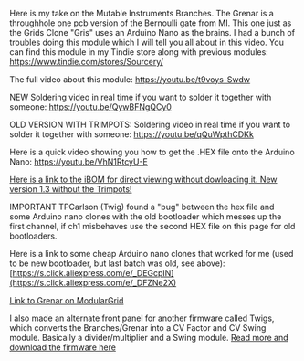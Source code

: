 Here is my take on the Mutable Instruments Branches. The Grenar is a throughhole one pcb version of the Bernoulli gate from MI. 
This one just as the Grids Clone "Gris" uses an Arduino Nano as the brains. 
I had a bunch of troubles doing this module which I will tell you all about in this video. 
You can find this module in my Tindie store along with previous modules:
https://www.tindie.com/stores/Sourcery/

The full video about this module: https://youtu.be/t9voys-Swdw

NEW Soldering video in real time if you want to solder it together with someone: https://youtu.be/QywBFNgQCy0

OLD VERSION WITH TRIMPOTS: Soldering video in real time if you want to solder it together with someone: https://youtu.be/qQuWpthCDKk

Here is a quick video showing you how to get the .HEX file onto the Arduino Nano:
https://youtu.be/VhN1RtcyU-E

[Here is a link to the iBOM for direct viewing without dowloading it. New version 1.3 without the Trimpots!](https://htmlpreview.github.io/?https://github.com/SourceryOne/Grenar/blob/main/iBOM_MiaW_Grenar_v1.3.html)


IMPORTANT TPCarlson (Twig) found a "bug" between the hex file and some Arduino nano clones with the old bootloader which messes up the first channel, if ch1 misbehaves use the second HEX file on this page for old bootloaders.


Here is a link to some cheap Arduino nano clones that worked for me (used to be new bootloader, but last batch was old, see above):
[https://s.click.aliexpress.com/e/_DEGcpIN](https://s.click.aliexpress.com/e/_DFZNe2X)


[Link to Grenar on ModularGrid](https://modulargrid.com/e/miaw-grenar)


I also made an alternate front panel for another firmware called Twigs, which converts the Branches/Grenar into a CV Factor and CV Swing module. Basically a divider/multiplier and a Swing module.
[Read more and download the firmware here](https://github.com/arirusso/twigs)
